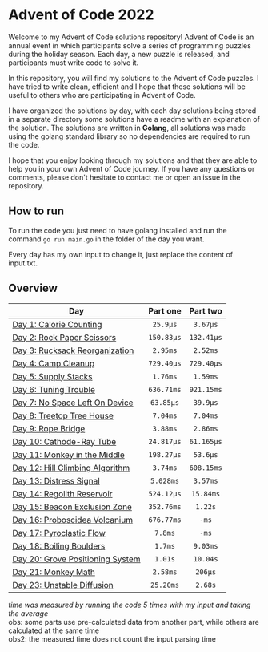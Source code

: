 # Advent of Code 2022
Welcome to my Advent of Code solutions repository! Advent of Code is an annual event in which participants solve a series of programming puzzles during the holiday season. Each day, a new puzzle is released, and participants must write code to solve it.

In this repository, you will find my solutions to the Advent of Code puzzles. I have tried to write clean, efficient and I hope that these solutions will be useful to others who are participating in Advent of Code.

I have organized the solutions by day, with each day solutions being stored in a separate directory some solutions have a readme with an explanation of the solution. The solutions are written in **Golang**, all solutions was made using the golang standard library so no dependencies are required to run the code.

I hope that you enjoy looking through my solutions and that they are able to help you in your own Advent of Code journey. If you have any questions or comments, please don't hesitate to contact me or open an issue in the repository.

## How to run

To run the code you just need to have golang installed and run the command `go run main.go` in the folder of the day you want.

Every day has my own input to change it, just replace the content of input.txt.


## Overview

| Day | Part one | Part two |
|-----|:--------:|:--------:|
| [Day 1: Calorie Counting](https://adventofcode.com/2022/day/1) |`25.9µs`|`3.67µs`|
| [Day 2: Rock Paper Scissors](https://adventofcode.com/2022/day/2) |`150.83µs`|`132.41µs`|
| [Day 3: Rucksack Reorganization](https://adventofcode.com/2022/day/3) |`2.95ms`|`2.52ms`|
| [Day 4: Camp Cleanup](https://adventofcode.com/2022/day/4) |`729.40µs`|`729.40µs`|
| [Day 5: Supply Stacks](https://adventofcode.com/2022/day/5) |`1.76ms`|`1.59ms`|
| [Day 6: Tuning Trouble](https://adventofcode.com/2022/day/6) |`636.71ms`|`921.15ms`|
| [Day 7: No Space Left On Device](https://adventofcode.com/2022/day/7) |`63.85µs`|`39.9µs`|
| [Day 8: Treetop Tree House](https://adventofcode.com/2022/day/8) |`7.04ms`|`7.04ms`|
| [Day 9: Rope Bridge](https://adventofcode.com/2022/day/9) |`3.88ms`|`2.86ms`|
| [Day 10: Cathode-Ray Tube](https://adventofcode.com/2022/day/10) |`24.817µs`|`61.165µs`|
| [Day 11: Monkey in the Middle](https://adventofcode.com/2022/day/11) |`198.27µs`|`53.6µs`|
| [Day 12: Hill Climbing Algorithm](https://adventofcode.com/2022/day/12) |`3.74ms`|`608.15ms`|
| [Day 13: Distress Signal](https://adventofcode.com/2022/day/13) |`5.028ms`|`3.57ms`|
| [Day 14: Regolith Reservoir](https://adventofcode.com/2022/day/14) |`524.12µs`|`15.84ms`|
| [Day 15: Beacon Exclusion Zone](https://adventofcode.com/2022/day/15) |`352.76ms`|`1.22s`|
| [Day 16: Proboscidea Volcanium](https://adventofcode.com/2022/day/16) |`676.77ms`|`-ms`|
| [Day 17: Pyroclastic Flow](https://adventofcode.com/2022/day/17) |`7.8ms`|`-ms`|
| [Day 18: Boiling Boulders](https://adventofcode.com/2022/day/18) |`1.7ms`|`9.03ms`|
| [Day 20: Grove Positioning System](https://adventofcode.com/2022/day/20) |`1.01s`|`10.04s`|
| [Day 21: Monkey Math](https://adventofcode.com/2022/day/21) |`2.58ms`|`206µs`|
| [Day 23: Unstable Diffusion](https://adventofcode.com/2022/day/23) |`25.20ms`|`2.68s`|

*time was measured by running the code 5 times with my input and taking the average*<br>
obs: some parts use pre-calculated data from another part, while others are calculated at the same time<br>
obs2: the measured time does not count the input parsing time

